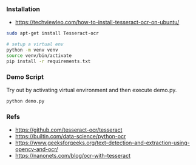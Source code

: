 ### Installation
- https://techviewleo.com/how-to-install-tesseract-ocr-on-ubuntu/
```sh
sudo apt-get install Tesseract-ocr
```

```sh
# setup a virtual env
python -m venv venv
source venv/bin/activate
pip install -r requirements.txt
```

### Demo Script

Try out by activating virtual environment and then execute demo.py.
```py
python demo.py
```

### Refs
- https://github.com/tesseract-ocr/tesseract
- https://builtin.com/data-science/python-ocr
- https://www.geeksforgeeks.org/text-detection-and-extraction-using-opencv-and-ocr/
- https://nanonets.com/blog/ocr-with-tesseract